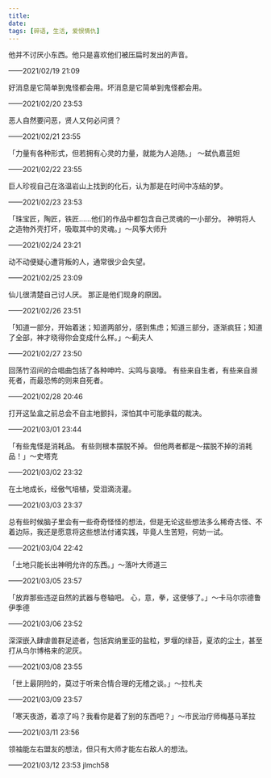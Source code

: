 ```yaml
---
title: 
date: 
tags: [碎语, 生活, 爱恨情仇]
---
```


他并不讨厌小东西。他只是喜欢他们被压扁时发出的声音。

——2021/02/19 21:09

好消息是它简单到鬼怪都会用。坏消息是它简单到鬼怪都会用。

——2021/02/20 23:53

恶人自然要问恶，贤人又何必问贤？

——2021/02/21 23:55

「力量有各种形式，但若拥有心灵的力量，就能为人追随。」 ～弑仇嘉蓝妲

——2021/02/22 23:55

巨人珍视自己在洛温岩山上找到的化石，认为那是在时间中冻结的梦。

——2021/02/23 23:53

「珠宝匠，陶匠，铁匠……他们的作品中都包含自己灵魂的一小部分。 神明将人之造物外壳打坏，吸取其中的灵魂。」～风筝大师升

——2021/02/24 23:21

动不动便疑心遭背叛的人，通常很少会失望。

——2021/02/25 23:09

仙儿很清楚自己讨人厌。 那正是他们现身的原因。

——2021/02/26 23:51

「知道一部分，开始着迷；知道两部分，感到焦虑；知道三部分，逐渐疯狂；知道了全部，神才晓得你会变成什么样。」～蓟夫人

——2021/02/27 23:50

回荡竹沼间的合唱曲包括了各种呻吟、尖鸣与哀嚎。 有些来自生者，有些来自濒死者，而最恐怖的则来自死者。

——2021/02/28 20:46

打开这坠盒之前总会不自主地颤抖，深怕其中可能承载的裁决。

——2021/03/01 23:44

「有些鬼怪是消耗品。 有些则根本摆脱不掉。 但他两者都是～摆脱不掉的消耗品！」～史塔克

——2021/03/02 23:32

在土地成长，经傲气培植，受泪滴浇灌。

——2021/03/03 23:37

总有些时候脑子里会有一些奇奇怪怪的想法，但是无论这些想法多么稀奇古怪、不着边际，我还是愿意将这些想法付诸实践，毕竟人生苦短，何妨一试。

——2021/03/04 22:42

「土地只能长出神明允许的东西。」～落叶大师道三

——2021/03/05 23:57

「放弃那些违逆自然的武器与卷轴吧。 心，意，拳，这便够了。」～卡马尔宗德鲁伊季德

——2021/03/06 23:52

深深嵌入肆虐兽群足迹者，包括宾纳里亚的盐粒，罗堰的绿苔，夏浓的尘土，甚至打从乌尔博格来的泥灰。

——2021/03/08 23:55

「世上最阴险的，莫过于听来合情合理的无稽之谈。」～拉札夫

——2021/03/09 23:57

「寒天夜游，着凉了吗？我看你是着了别的东西吧？」～市民治疗师梅基马革拉

——2021/03/11 23:56

领袖能左右盟友的想法，但只有大师才能左右敌人的想法。

——2021/03/12 23:53 jlmch58

